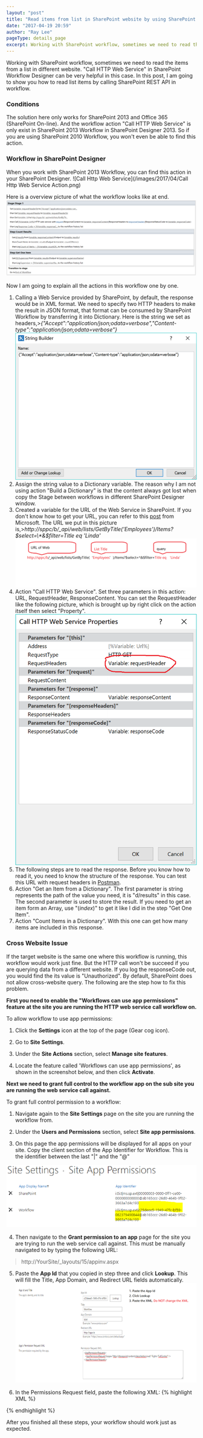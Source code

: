 ```yaml
---
layout: "post"
title: "Read items from list in SharePoint website by using SharePoint REST API"
date: "2017-04-19 20:59"
author: "Ray Lee"
pageType: details_page
excerpt: Working with SharePoint workflow, sometimes we need to read the items from a list in different website. "Call HTTP Web Service" in SharePoint Workflow Designer and SharePoint REST API can be very helpful in this case.
---
```

Working with SharePoint workflow, sometimes we need to read the items from a list in different website. "Call HTTP Web Service" in SharePoint Workflow Designer can be very helpful in this case. In this post, I am going to show you how to read list items by calling SharePoint REST API in workflow.

### **Conditions**
The solution here only works for SharePoint 2013 and Office 365 (SharePoint On-line). And the workflow action "Call HTTP Web Service" is only exist in SharePoint 2013 Workflow in SharePoint Designer 2013. So if you are using SharePoint 2010 Workflow, you won't even be able to find this action.

### **Workflow in SharePoint Designer**
When you work with SharePoint 2013 Workflow, you can find this action in your SharePoint Designer.
![Call Http Web Service](/images/2017/04/Call Http Web Service Action.png)

Here is a overview picture of what the workflow looks like at end.
![Call Http Web Service in SharePoint Designer](/images/2017/04/callHttpWorkflowOverview.PNG)

Now I am going to explain all the actions in this workflow one by one.
1. Calling a Web Service provided by SharePoint, by default, the response would be in XML format. We need to specify two HTTP headers to make the result in JSON format, that format can be consumed by SharePoint Workflow by transferring it into Dictionary. Here is the string we set as headers,>*{"Accept":"application/json;odata=verbose","Content-type":"application/json;odata=verbose"}*
![Call Http Web Service with Headers](/images/2017/04/callHttpRequestHeaderStr.png)
2. Assign the string value to a Dictionary variable. The reason why I am not using action "Build a Dictionary" is that the content always got lost when copy the Stage between workflows in different SharePoint Designer window.
3. Created a variable for the URL of the Web Service in SharePoint. If you don't know how to get your URL, you can refer to this [post][a47df27c] from Microsoft. The URL we put in this picture is,>*http://sppc/b/_api/web/lists/GetByTitle('Employees')/Items?$select=\*&$filter=Title eq 'Linda'* ![Call Http Web Service URL](/images/2017/04/callHttpUrl.png)
4. Action "Call HTTP Web Service". Set three parameters in this action: URL, RequestHeader, ResponseContent. You can set the RequestHeader like the following picture, which is brought up by right click on the action itself then select "Property".![Call Http Service set request header](/images/2017/04/callHttpSetHeader.png)
5. The following steps are to read the response. Before you know how to read it, you need to know the structure of the response. You can test this URL with request headers in [Postman][93f6ebf0].
6. Action "Get an Item from a Dictionary". The first parameter is string represents the path of the value you need, it is "d/results" in this case. The second parameter is used to store the result. If you need to get an item form an Array, use "(*index*)" to get it like I did in the step "Get One Item".
7. Action "Count Items in a Dictionary". With this one can get how many items are included in this response.

### **Cross Website Issue**
If the target website is the same one where this workflow is running, this workflow would work just fine. But the HTTP call won't be succeed if you are querying data from a different website. If you log the responseCode out, you would find the its value is "Unauthorized". By default, SharePoint does not allow cross-website query. The following are the step how to fix this problem.

**First you need to enable the "Workflows can use app permissions" feature at the site you are running the HTTP web service call workflow on.**

To allow workflow to use app permissions:

1) Click the **Settings** icon at the top of the page (Gear cog icon).

2) Go to **Site Settings**.

3) Under the **Site Actions** section, select **Manage site features**.

4) Locate the feature called 'Workflows can use app permissions', as shown in the screenshot below, and then click **Activate**.  

**Next we need to grant full control to the workflow app on the sub site you are running the web service call against.**

To grant full control permission to a workflow:

1) Navigate again to the **Site Settings** page on the site you are running the workflow from.

2) Under the **Users and Permissions** section, select **Site app permissions**.

3) On this page the app permissions will be displayed for all apps on your site. Copy the client section of the App Identifier for Workflow. This is the identifier between the last "|" and the "@"

![Get App ID](/images/2017/04/callHttpAppId.PNG)

4) Then navigate to the **Grant permission to an app** page for the site you are trying to run the web service call against. This must be manually navigated to by typing the following URL:
>http://YourSite/_layouts/15/appinv.aspx

5) Paste the **App Id** that you copied in step three and click **Lookup**. This will fill the Title, App Domain, and Redirect URL fields automatically.
![Call HTTP Web Service, Grant Permission](/images/2017/04/callHttpGrantPermission.png)

6) In the Permissions Request field, paste the following XML:
{% highlight XML %}
<AppPermissionRequests>  
  <AppPermissionRequest Scope="http://sharepoint/content/sitecollection/web" Right="FullControl" />  
</AppPermissionRequests>  
{% endhighlight %}

After you finished all these steps, your workflow should work just as expected.

  [a47df27c]: https://msdn.microsoft.com/en-us/library/office/dn292552.aspx "SharePoint REST API"
  [93f6ebf0]: https://www.getpostman.com/ "Postman"
